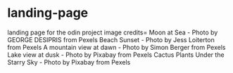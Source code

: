 # landing-page
landing page for the odin project
image credits=
Moon at Sea - Photo by GEORGE DESIPRIS from Pexels
Beach Sunset - Photo by Jess Loiterton from Pexels
A mountain view at dawn - Photo by Simon Berger from Pexels
Lake view at dusk - Photo by Pixabay from Pexels
Cactus Plants Under the Starry Sky - Photo by Pixabay from Pexels
